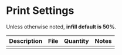 # Print Settings

Unless otherwise noted, **infill default is 50%**.


| Description | File | Quantity | Notes |
|--------------------|----------------------|---|---------------------------------------------------------|
| | | | 

